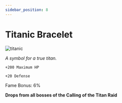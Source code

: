 ```yaml
---
sidebar_position: 8
---
```


# Titanic Bracelet

![titanic](https://vwiki.valorserver.com/api/item/picture/titanic%20bracelet)

<i>A symbol for a true titan.</i>

    +200 Maximum HP

    +20 Defense

Fame Bonus: 6%

**Drops from all bosses of the Calling of the Titan Raid**
